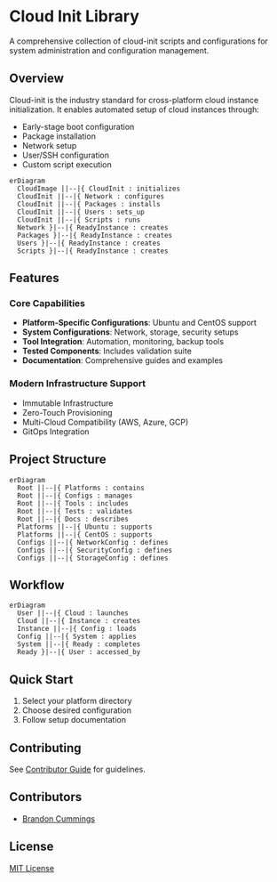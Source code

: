 # Cloud Init Library

A comprehensive collection of cloud-init scripts and configurations for system administration and configuration management.

## Overview

Cloud-init is the industry standard for cross-platform cloud instance initialization. It enables automated setup of cloud instances through:

- Early-stage boot configuration
- Package installation
- Network setup
- User/SSH configuration
- Custom script execution

```mermaid
erDiagram
  CloudImage ||--|{ CloudInit : initializes
  CloudInit ||--|{ Network : configures
  CloudInit ||--|{ Packages : installs
  CloudInit ||--|{ Users : sets_up
  CloudInit ||--|{ Scripts : runs
  Network }|--|{ ReadyInstance : creates
  Packages }|--|{ ReadyInstance : creates
  Users }|--|{ ReadyInstance : creates
  Scripts }|--|{ ReadyInstance : creates
```

## Features

### Core Capabilities

- **Platform-Specific Configurations**: Ubuntu and CentOS support
- **System Configurations**: Network, storage, security setups
- **Tool Integration**: Automation, monitoring, backup tools
- **Tested Components**: Includes validation suite
- **Documentation**: Comprehensive guides and examples

### Modern Infrastructure Support

- Immutable Infrastructure
- Zero-Touch Provisioning
- Multi-Cloud Compatibility (AWS, Azure, GCP)
- GitOps Integration

## Project Structure

```mermaid
erDiagram
  Root ||--|{ Platforms : contains
  Root ||--|{ Configs : manages
  Root ||--|{ Tools : includes
  Root ||--|{ Tests : validates
  Root ||--|{ Docs : describes
  Platforms ||--|{ Ubuntu : supports
  Platforms ||--|{ CentOS : supports
  Configs ||--|{ NetworkConfig : defines
  Configs ||--|{ SecurityConfig : defines
  Configs ||--|{ StorageConfig : defines
```

## Workflow

```mermaid
erDiagram
  User ||--|{ Cloud : launches
  Cloud ||--|{ Instance : creates
  Instance ||--|{ Config : loads
  Config ||--|{ System : applies
  System ||--|{ Ready : completes
  Ready }|--|{ User : accessed_by
```

## Quick Start

1. Select your platform directory
2. Choose desired configuration
3. Follow setup documentation

## Contributing

See [Contributor Guide](docs/contributor-guide.md) for guidelines.

## Contributors

- [Brandon Cummings](https://github.com/rbcmgs)

## License

[MIT License](LICENSE)
